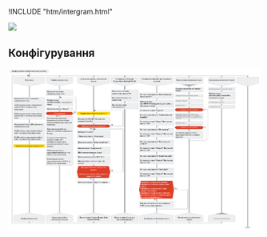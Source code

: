 !INCLUDE "htm/intergram.html"

![](https://chart.googleapis.com/chart?chs=180x180&amp;cht=qr&amp;chl=https://pp.vokov.tk/Tehnologichni-operaciya.html#)


## **Конфігурування** 

![](img/conf.png)
